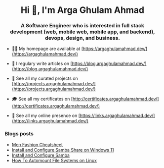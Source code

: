 <h1 align="center">Hi 👋, I'm Arga Ghulam Ahmad</h1>
<h3 align="center">A Software Engineer who is interested in full stack development (web, mobile web, mobile app, and backend), devops, design, and business.</h3>

- 👨‍💻 My homepage are available at [https://argaghulamahmad.dev/](https://argaghulamahmad.dev/)

- 📝 I regulary write articles on [https://blog.argaghulamahmad.dev/](https://blog.argaghulamahmad.dev/)

- 🚧 See all my curated projects on [https://projects.argaghulamahmad.dev/](https://projects.argaghulamahmad.dev/)

- 🎓 See all my certificates on [http://certificates.argaghulamahmad.dev/](http://certificates.argaghulamahmad.dev/)

- 🔗 See all my online presence on [https://links.argaghulamahmad.dev/](https://links.argaghulamahmad.dev/)

### Blogs posts
<!-- BLOG-POST-LIST:START -->
- [Men Fashion Cheatsheet](https://blog.argaghulamahmad.dev/2021/10/24/men-fashion-cheatsheet/)
- [Install and Configure Samba Share on Windows 11](https://blog.argaghulamahmad.dev/2021/10/23/install-and-configure-samba-share-on-windows-11/)
- [Install and Configure Samba](https://blog.argaghulamahmad.dev/2021/10/23/install-and-configure-samba/)
- [How To Automount File Systems on Linux](https://blog.argaghulamahmad.dev/2021/10/23/how-to-automount-file-systems-on-linux/)
<!-- BLOG-POST-LIST:END -->
